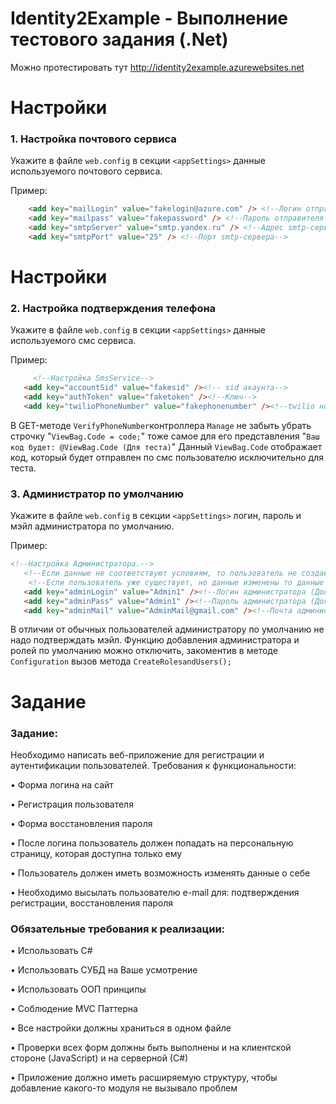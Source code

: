 # Identity2Example - Выполнение тестового задания (.Net) 
Можно протестировать тут http://identity2example.azurewebsites.net

# Настройки
### 1. Настройка почтового сервиса

Укажите в файле `web.config` в секции `<appSettings>` данные используемого почтового сервиса.

 Пример:
 ```html
     <add key="mailLogin" value="fakelogin@azure.com" /> <!--Логин отправителя (мэйл)-->
     <add key="mailpass" value="fakepassword" /> <!--Пароль отправителя-->
     <add key="smtpServer" value="smtp.yandex.ru" /> <!--Адрес smtp-сервера-->
     <add key="smtpPort" value="25" /> <!--Порт smtp-сервера-->
```
 # Настройки
### 2. Настройка подтверждения телефона

Укажите в файле `web.config` в секции `<appSettings>` данные используемого смс сервиса.

 Пример:
 ```html
      <!--Настройка SmsService-->
    <add key="accountSid" value="fakesid" /><!-- sid акаунта-->
    <add key="authToken" value="faketoken" /><!--Ключ-->
    <add key="twilioPhoneNumber" value="fakephonenumber" /><!--twilio номер-->
```
 В  GET-методе `VerifyPhoneNumber`контроллера `Manage` не забыть убрать строчку 
 "`ViewBag.Code = code;`" тоже самое для его представления "`Ваш код будет: @ViewBag.Code (Для теста)`"
 Данный `ViewBag.Code` отображает код, который будет отправлен по смс пользователю исключительно для теста.
### 3. Администратор по умолчанию
Укажите в файле `web.config` в секции `<appSettings>` логин, пароль и мэйл администратора по умолчанию.

 Пример:
 ```html
 <!--Настройка Администратора.-->
    <!--Если данные не соответствуют условиям, то пользователь не создаётся-->
     <!--Если пользователь уже существует, но данные изменены то данные старого пользователя изменяются-->
    <add key="adminLogin" value="Admin1" /><!--Логин администратора (Должен быть не менее 6 символов)-->
    <add key="adminPass" value="Admin1" /><!--Пароль администратора (Должен быть не менее  6 символов)-->
    <add key="adminMail" value="AdminMail@gmail.com" /><!--Почта администратора (Должна быть не менее  6 символов)-->
```
В отличии от обычных пользователей администратору по умолчанию не надо подтверждать мэйл.
Функцию добавления администратора и ролей по умолчанию можно отключить, закоментив в методе `Configuration` вызов метода  `CreateRolesandUsers();`

# Задание
### Задание: 
Необходимо написать веб-приложение для регистрации и аутентификации пользователей. Требования к функциональности: 

• Форма логина на сайт

 • Регистрация пользователя
 
 • Форма восстановления пароля
 
 • После логина пользователь должен попадать на персональную страницу, которая доступна только ему 
 
• Пользователь должен иметь возможность изменять данные о себе

 • Необходимо высылать пользователю e-mail для: подтверждения регистрации, восстановления пароля 
 
### Обязательные требования к реализации:  

• Использовать С#

 • Использовать СУБД на Ваше усмотрение
 
 • Использовать ООП принципы 
 
• Соблюдение MVC Паттерна

• Все настройки должны храниться в одном файле

 • Проверки всех форм должны быть выполнены и на клиентской стороне (JavaScript) и на серверной (С#) 
 
• Приложение должно иметь расширяемую структуру, чтобы добавление какого-то модуля не вызывало проблем
